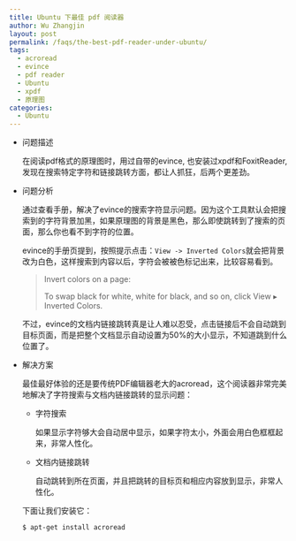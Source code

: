```yaml
---
title: Ubuntu 下最佳 pdf 阅读器
author: Wu Zhangjin
layout: post
permalink: /faqs/the-best-pdf-reader-under-ubuntu/
tags:
  - acroread
  - evince
  - pdf reader
  - Ubuntu
  - xpdf
  - 原理图
categories:
  - Ubuntu
---
```

  * 问题描述

    在阅读pdf格式的原理图时，用过自带的evince, 也安装过xpdf和FoxitReader, 发现在搜索特定字符和链接跳转方面，都让人抓狂，后两个更差劲。

  * 问题分析

    通过查看手册，解决了evince的搜索字符显示问题。因为这个工具默认会把搜索到的字符背景加黑，如果原理图的背景是黑色，那么即使跳转到了搜索的页面，那么你也看不到字符的位置。

    evince的手册页提到，按照提示点击：`View -> Inverted Colors`就会把背景改为白色，这样搜索到内容以后，字符会被被色标记出来，比较容易看到。

    > Invert colors on a page:
    >
    > To swap black for white, white for black, and so on, click View ▸ Inverted Colors.

    不过，evince的文档内链接跳转真是让人难以忍受，点击链接后不会自动跳到目标页面，而是把整个文档显示自动设置为50%的大小显示，不知道跳到什么位置了。

  * 解决方案

    最佳最好体验的还是要传统PDF编辑器老大的acroread，这个阅读器非常完美地解决了字符搜索与文档内链接跳转的显示问题：

      * 字符搜索

        如果显示字符够大会自动居中显示，如果字符太小，外面会用白色框框起来，非常人性化。

      * 文档内链接跳转

        自动跳转到所在页面，并且把跳转的目标页和相应内容放到显示，非常人性化。

    下面让我们安装它：

        $ apt-get install acroread
